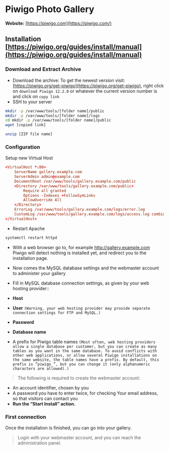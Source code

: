 # Piwigo Photo Gallery

**Website:** [https://piwigo.com](https://piwigo.com/)

## Installation [https://piwigo.org/guides/install/manual](https://piwigo.org/guides/install/manual)


### Download and Extract Archive

- Download the archive: To get the newest version visit: [https://piwigo.org/get-piwigo](https://piwigo.org/get-piwigo), right click on `download Piwigo 12.2.0` or whatever the current version number is and click on `copy link`
- SSH to your server

```sh
mkdir -p /var/www/tools/[folder name]/public
mkdir -p /var/www/tools/[folder name]/logs 
cd mkdir -p /var/www/tools/[folder name]/public
wget [copied link]

unzip [ZIP file name]
```

### Configuration

Setup new Virtual Host

```conf
<VirtualHost *:80>
    ServerName gallery.example.com
    ServerAdmin admin@example.com
    DocumentRoot /var/www/tools/gallery.example.com/public
    <Directory /var/www/tools/gallery.example.com/public>
        Require all granted
        Options -Indexes +FollowSymLinks
        AllowOverride All
    </Directory>
    ErrorLog /var/www/tools/gallery.example.com/logs/error.log
    CustomLog /var/www/tools/gallery.example.com/logs/access.log combined
</VirtualHost>
```

- Restart Apache

```sh
systemctl restart httpd
```

- With a web browser go to, for example http://gallery.example.com Piwigo will detect nothing is installed yet, and redirect you to the installation page.
- Now comes the MySQL database settings and the webmaster account to administer your gallery
- Fill in MySQL database connection settings, as given by your web hosting provider::

- **Host**
- **User** `(Warning, your web hosting provider may provide separate connection settings for FTP and MySQL.)`
- **Password**
- **Database name**
- A prefix for Piwigo table names `(Most often, web hosting providers allow a single database per customer, but you can create as many tables as you want in the same database. To avoid conflicts with other web applications, or allow several Piwigo installations on the same website, the table names have a prefix. By default, this prefix is ”piwigo_”, but you can change it (only alphanumeric characters are allowed).)`

> The following is required to create the webmaster account:

- An account identifier, chosen by you
- A password you have to enter twice, for checking
Your email address, so that visitors can contact you
- **Run the “Start Install” action.**


### First connection

Once the installation is finished, you can go into your gallery. 

> Login with your webmaster account, and you can reach the administration panel.


